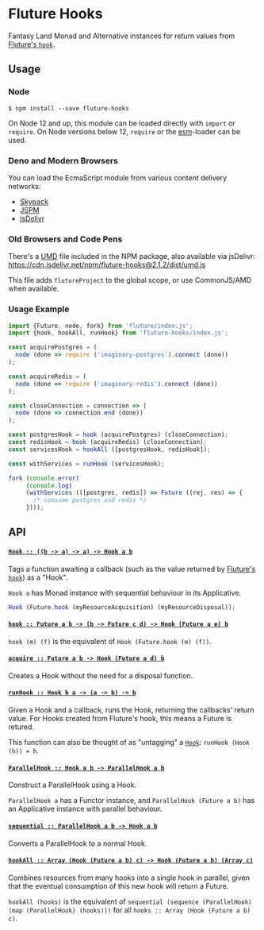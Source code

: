 # Fluture Hooks

Fantasy Land Monad and Alternative instances for return values from
[Fluture's `hook`][hook].

[hook]: https://github.com/fluture-js/Fluture#hook

## Usage

### Node

```console
$ npm install --save fluture-hooks
```

On Node 12 and up, this module can be loaded directly with `import` or
`require`. On Node versions below 12, `require` or the [esm][]-loader can
be used.

### Deno and Modern Browsers

You can load the EcmaScript module from various content delivery networks:

- [Skypack](https://cdn.skypack.dev/fluture-hooks@2.1.2)
- [JSPM](https://jspm.dev/fluture-hooks@2.1.2)
- [jsDelivr](https://cdn.jsdelivr.net/npm/fluture-hooks@2.1.2/+esm)

### Old Browsers and Code Pens

There's a [UMD][] file included in the NPM package, also available via
jsDelivr: https://cdn.jsdelivr.net/npm/fluture-hooks@2.1.2/dist/umd.js

This file adds `flutureProject` to the global scope, or use CommonJS/AMD
when available.

### Usage Example

```js
import {Future, node, fork} from 'fluture/index.js';
import {hook, hookAll, runHook} from 'fluture-hooks/index.js';

const acquirePostgres = (
  node (done => require ('imaginary-postgres').connect (done))
);

const acquireRedis = (
  node (done => require ('imaginary-redis').connect (done))
);

const closeConnection = connection => (
  node (done => connection.end (done))
);

const postgresHook = hook (acquirePostgres) (closeConnection);
const redisHook = hook (acquireRedis) (closeConnection);
const servicesHook = hookAll ([postgresHook, redisHook]);

const withServices = runHook (servicesHook);

fork (console.error)
     (console.log)
     (withServices (([postgres, redis]) => Future ((rej, res) => {
       /* consume postgres and redis */
     })));
```

## API

#### <a name="Hook" href="https://github.com/fluture-js/fluture-hooks/blob/v2.1.2/index.js#L104">`Hook :: ((b -⁠> a) -⁠> a) -⁠> Hook a b`</a>

Tags a function awaiting a callback (such as the value returned by
[Fluture's `hook`][hook]) as a "Hook".

`Hook a` has Monad instance with sequential behaviour in its Applicative.

```js
Hook (Future.hook (myResourceAcquisition) (myResourceDisposal));
```

#### <a name="hook" href="https://github.com/fluture-js/fluture-hooks/blob/v2.1.2/index.js#L138">`hook :: Future a b -⁠> (b -⁠> Future c d) -⁠> Hook (Future a e) b`</a>

`hook (m) (f)` is the equivalent of `Hook (Future.hook (m) (f))`.

#### <a name="acquire" href="https://github.com/fluture-js/fluture-hooks/blob/v2.1.2/index.js#L143">`acquire :: Future a b -⁠> Hook (Future a d) b`</a>

Creates a Hook without the need for a disposal function.

#### <a name="runHook" href="https://github.com/fluture-js/fluture-hooks/blob/v2.1.2/index.js#L148">`runHook :: Hook b a -⁠> (a -⁠> b) -⁠> b`</a>

Given a Hook and a callback, runs the Hook, returning the callbacks' return
value. For Hooks created from Fluture's hook, this means a Future is
retured.

This function can also be thought of as "untagging" a [`Hook`](#Hook):
`runHook (Hook (h)) = h`.

#### <a name="ParallelHook" href="https://github.com/fluture-js/fluture-hooks/blob/v2.1.2/index.js#L158">`ParallelHook :: Hook a b -⁠> ParallelHook a b`</a>

Construct a ParallelHook using a Hook.

`ParallelHook a` has a Functor instance, and `ParallelHook (Future a b)`
has an Applicative instance with parallel behaviour.

#### <a name="sequential" href="https://github.com/fluture-js/fluture-hooks/blob/v2.1.2/index.js#L256">`sequential :: ParallelHook a b -⁠> Hook a b`</a>

Converts a ParallelHook to a normal Hook.

#### <a name="hookAll" href="https://github.com/fluture-js/fluture-hooks/blob/v2.1.2/index.js#L263">`hookAll :: Array (Hook (Future a b) c) -⁠> Hook (Future a b) (Array c)`</a>

Combines resources from many hooks into a single hook in parallel, given
that the eventual consumption of this new hook will return a Future.

`hookAll (hooks)` is the equivalent of
`sequential (sequence (ParallelHook) (map (ParallelHook) (hooks)))` for all
`hooks :: Array (Hook (Future a b) c)`.

[esm]: https://github.com/standard-things/esm
[UMD]: https://github.com/umdjs/umd
